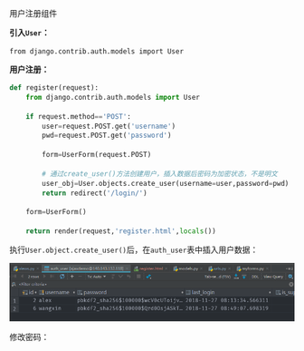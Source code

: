 用户注册组件

**引入`User`：**

`from django.contrib.auth.models import User`



**用户注册：**

```python
def register(request):
    from django.contrib.auth.models import User

    if request.method=='POST':
        user=request.POST.get('username')
        pwd=request.POST.get('password')

        form=UserForm(request.POST)

        # 通过create_user()方法创建用户，插入数据后密码为加密状态，不是明文
        user_obj=User.objects.create_user(username=user,password=pwd)
        return redirect('/login/')

    form=UserForm()

    return render(request,'register.html',locals())
```

执行`User.object.create_user()`后，在`auth_user`表中插入用户数据：

![1543308996498](.\images\1543308996498.png)



修改密码：

